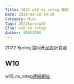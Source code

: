 ```yaml
---
Title: 2022 w10_nx_integ 課程
Date: 2022-04-28 14:30
Category: Misc
Tags: 2022SpringCD
Slug: w10_nx_integ
Author: 40923206
---
```


2022 Spring 協同產品設計實習

<!-- PELICAN_END_SUMMARY -->

W10
----

w10_nx_integ[連結網址]

[連結網址]:https://40923206-1.github.io/cd2022/content/w10_nx_integ.html